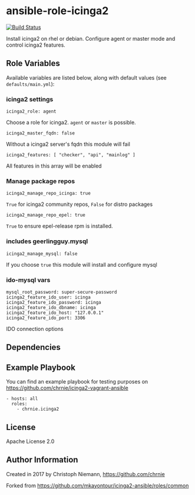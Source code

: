 # ansible-role-icinga2

[![Build Status](https://travis-ci.org/chrnie/ansible-role-icinga2.svg?branch=master)](https://travis-ci.org/chrnie/ansible-role-icinga2)

Install icinga2 on rhel or debian. Configure agent or master mode and control icinga2 features. 

## Role Variables

Available variables are listed below, along with default values (see `defaults/main.yml`):

### icinga2 settings

    icinga2_role: agent

Choose a role for icinga2. `agent` or `master` is possible.

    icinga2_master_fqdn: false

Without a icinga2 server's fqdn this module will fail

    icinga2_features: [ "checker", "api", "mainlog" ]

All features in this array will be enabled
### Manage package repos

    icinga2_manage_repo_icinga: true

`True` for icinga2 community repos, `False` for distro packages


    icinga2_manage_repo_epel: true

`True` to ensure epel-release rpm is installed.

### includes geerlingguy.mysql

    icinga2_manage_mysql: false

If you choose `true` this module will install and configure mysql

### ido-mysql vars

    mysql_root_password: super-secure-password
    icinga2_feature_ido_user: icinga
    icinga2_feature_ido_password: icinga
    icinga2_feature_ido_dbname: icinga
    icinga2_feature_ido_host: "127.0.0.1"
    icinga2_feature_ido_port: 3306

IDO connection options


## Dependencies


## Example Playbook
You can find an example playbook for testing purposes on https://github.com/chrnie/icinga2-vagrant-ansible

    - hosts: all
      roles:
        - chrnie.icinga2


## License

Apache License 2.0

## Author Information

Created in 2017 by Christoph Niemann, https://github.com/chrnie

Forked from https://github.com/mkayontour/icinga2-ansible/roles/common
